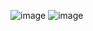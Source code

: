 ![image](https://github.com/landris006/pathtracer/assets/92788715/804ac2ed-2b83-48ac-b1d0-95a4d186bac2)
![image](https://github.com/landris006/pathtracer/assets/92788715/7e3d4df4-8721-4317-ac11-88ad56bb89b0)
